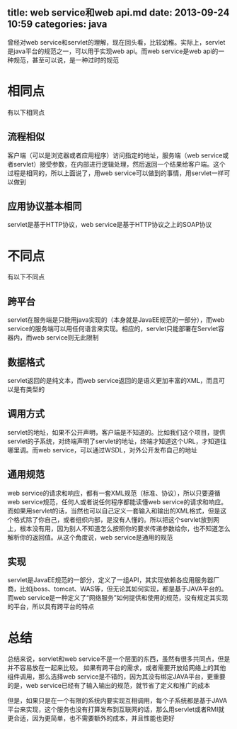 title: web service和web api.md
date: 2013-09-24 10:59
categories: java
---
曾经对web service和servlet的理解，现在回头看，比较幼稚。实际上，servlet是java平台的规范之一，可以用于实现web api。而web service是web api的一种规范，甚至可以说，是一种过时的规范
<!--more-->

# 相同点

有以下相同点

## 流程相似

客户端（可以是浏览器或者应用程序）访问指定的地址，服务端（web service或者servlet）接受参数，在内部进行逻辑处理，然后返回一个结果给客户端。这个过程是相同的，所以上面说了，用web service可以做到的事情，用servlet一样可以做到 

## 应用协议基本相同

servlet是基于HTTP协议，web service是基于HTTP协议之上的SOAP协议
 
# 不同点

有以下不同点

## 跨平台

servlet在服务端是只能用java实现的（本身就是JavaEE规范的一部分），而web service的服务端可以用任何语言来实现。相应的，servlet只能部署在Servlet容器内，而web service则无此限制 

## 数据格式

servlet返回的是纯文本，而web service返回的是语义更加丰富的XML，而且可以是有类型的 

## 调用方式

servlet的地址，如果不公开声明，客户端是不知道的。比如我们这个项目，提供servlet的子系统，对终端声明了servlet的地址，终端才知道这个URL，才知道往哪里调。而web service，可以通过WSDL，对外公开发布自己的地址 

## 通用规范

web service的请求和响应，都有一套XML规范（标准、协议），所以只要遵循web service规范，任何人或者说任何程序都能读懂web service的请求和响应。而如果用servlet的话，当然也可以自己定义一套输入和输出的XML格式，但是这个格式除了你自己，或者组织内部，是没有人懂的。所以把这个servlet放到网上，根本没有用，因为别人不知道怎么按照你的要求传递参数给你，也不知道怎么解析你的返回值。从这个角度说，web service是通用的规范 

## 实现

servlet是JavaEE规范的一部分，定义了一组API，其实现依赖各应用服务器厂商，比如jboss、tomcat、WAS等，但无论其如何实现，都是基于JAVA平台的。而web service是一种定义了“网络服务”如何提供和使用的规范，没有规定其实现的平台，所以具有跨平台的特点 

# 总结

总结来说，servlet和web service不是一个层面的东西，虽然有很多共同点，但是并不容易放在一起来比较。 如果有跨平台的需求，或者需要开放给网络上的其他组件调用，那么选择web service是不错的，因为其没有绑定JAVA平台，更重要的是，web service已经有了输入输出的规范，就节省了定义和推广的成本 

但是，如果只是在一个有限的系统内要实现互相调用，每个子系统都是基于JAVA平台来实现，这个服务也没有打算发布到互联网的话，那么用servlet或者RMI就更合适，因为更简单，也不需要额外的成本，并且性能也更好